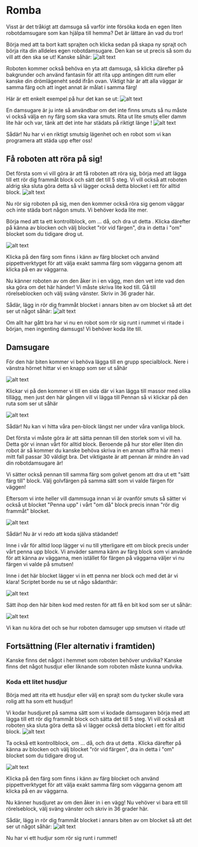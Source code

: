 # Romba

Visst är det tråkigt att damsuga så varför inte försöka koda en egen liten robotdamsugare som kan hjälpa till hemma? 
Det är lättare än vad du tror! 

Börja med att ta bort katt sprajten och klicka sedan på skapa ny sprajt och börja rita din alldeles egen robotdamsugare. Den kan se ut precis så som du vill att den ska se ut! Kanske såhär:
![alt text](https://github.com/Kodcentrum/Scratchuppgifter-v3/blob/master/Robot_ai_block/dammsugare.png)


Roboten kommer också behöva en yta att damsuga, så klicka därefter på bakgrunder och använd fantasin för att rita upp antingen ditt rum eller kanske din drömlägeneht sedd ifrån ovan.
Viktigt här är att alla väggar är samma färg och att inget annat är målat i samma färg!

Här är ett enkelt exempel på hur det kan se ut: 
![alt text](https://github.com/Kodcentrum/Scratchuppgifter-v3/blob/master/Robot_ai_block/rum.png)


En damsugare är ju inte så användbar om det inte finns smuts så nu måste vi också välja en ny färg som ska vara smuts. Rita ut lite smuts eller damm lite här och var, tänk att det inte har städats på riktigt länge !
![alt text](https://github.com/Kodcentrum/Scratchuppgifter-v3/blob/master/Robot_ai_block/rummedSmuts.png)


Sådär! Nu har vi en riktigt smutsig lägenhet och en robot som vi kan programera att städa upp efter oss! 

## Få roboten att röra på sig!

Det första som vi vill göra är att få roboten att röra sig, börja med att lägga till ett rör dig frammåt block och sätt det till 5 steg. Vi vill också att roboten aldrig ska sluta göra detta så vi lägger också detta blocket i ett för alltid block. 
![alt text](https://github.com/Kodcentrum/Scratchuppgifter-v3/blob/master/Robot_ai_block/rörSigFram.png)

Nu rör sig roboten på sig, men den kommer också röra sig genom väggar och inte städa bort någon smuts. Vi behöver koda lite mer. 

Börja med att ta ett kontrollblock, om ... då, och dra ut detta . Klicka därefter på känna av blocken och välj blocket "rör vid färgen", dra in detta i "om" blocket som du tidigare drog ut.

![alt text](https://github.com/Kodcentrum/Scratchuppgifter-v3/blob/master/Robot_ai_block/rörVidFärg.png)


Klicka på den färg som finns i känn av färg blocket och använd pippettverktyget för att välja exakt samma färg som väggarna genom att klicka på en av väggarna.

Nu känner roboten av om den åker in i en vägg, men den vet inte vad den ska göra om det här händer! Vi måste skriva lite kod till. Gå till rörelseblocken och välj sväng vänster. Skriv in 36 grader här.

Sådär, lägg in rör dig frammåt blocket i annars biten av om blocket så att det ser ut något såhär: 
![alt text](https://github.com/Kodcentrum/Scratchuppgifter-v3/blob/master/Robot_ai_block/rörelseKlar.png)


Om allt har gått bra har vi nu en robot som rör sig runt i rummet vi ritade i början, men ingenting damsugs! Vi behöver koda lite till.

## Damsugare

För den här biten kommer vi behöva lägga till en grupp specialblock. Nere i vänstra hörnet hittar vi en knapp som ser ut såhär 

![alt text](https://github.com/Kodcentrum/Scratchuppgifter-v3/blob/master/Robot_ai_block/laggtillBlock.png)

Klickar vi på den kommer vi till en sida där vi kan lägga till massor med olika tillägg, men just den här gången vill vi lägga till Pennan så vi klickar på den ruta som ser ut såhär 

![alt text](https://github.com/Kodcentrum/Scratchuppgifter-v3/blob/master/Robot_ai_block/pennaBlock.png)

Sådär! Nu kan vi hitta våra pen-block längst ner under våra vanliga block. 

Det första vi måste göra är att sätta pennan till den storlek som vi vill ha. Detta gör vi innan vårt för alltid block. Beroende på hur stor eller liten din robot är så kommer du kanske behöva skriva in en annan siffra här men i mitt fall passar 30 väldigt bra. Det viktigaste är att pennan är mindre än vad din robotdamsugare är!

Vi sätter också pennan till samma färg som golvet genom att dra ut ett "sätt färg till" block. Välj golvfärgen på samma sätt som vi valde färgen för väggen!

Eftersom vi inte heller vill dammsuga innan vi är ovanför smuts så sätter vi också ut blocket "Penna upp" i vårt "om då" block precis innan "rör dig frammåt" blocket.

![alt text](https://github.com/Kodcentrum/Scratchuppgifter-v3/blob/master/Robot_ai_block/damsugarConfig.PNG)



Sådär! Nu är vi redo att koda själva städandet!

Inne i vår för alltid loop lägger vi nu till ytterligare ett om block precis under vårt penna upp block. Vi anväder samma känn av färg block som vi använde för att känna av väggarna, men istället för färgen på väggarna väljer vi nu färgen vi valde på smutsen!

Inne i det här blocket lägger vi in ett penna ner block och med det är vi klara! Scriptet borde nu se ut någo sådanthär:

![alt text](https://github.com/Kodcentrum/Scratchuppgifter-v3/blob/master/Robot_ai_block/damsugOmFärg.PNG)

Sätt ihop den här biten kod med resten för att få en bit kod som ser ut såhär:


![alt text](https://github.com/Kodcentrum/Scratchuppgifter-v3/blob/master/Robot_ai_block/slutresultat.PNG)

Vi kan nu köra det och se hur roboten damsuger upp smutsen vi ritade ut! 


## Fortsättning (Fler alternativ i framtiden)
Kanske finns det något i hemmet som roboten behöver undvika? Kanske finns det något husdjur eller liknande som roboten måste kunna undvika. 

### Koda ett litet husdjur 
Börja med att rita ett husdjur eller välj en sprajt som du tycker skulle vara rolig att ha som ett husdjur!

Vi kodar husdjuret på samma sätt som vi kodade damsugaren börja med att lägga till ett rör dig frammåt block och sätta det till 5 steg. Vi vill också att roboten ska sluta göra detta så vi lägger också detta blocket i ett för alltid block. 
![alt text](https://github.com/Kodcentrum/Scratchuppgifter-v3/blob/master/Robot_ai_block/rörSigFram.png)


Ta också ett kontrollblock, om ... då, och dra ut detta . Klicka därefter på känna av blocken och välj blocket "rör vid färgen", dra in detta i "om" blocket som du tidigare drog ut.

![alt text](https://github.com/Kodcentrum/Scratchuppgifter-v3/blob/master/Robot_ai_block/rörVidFärg.png)


Klicka på den färg som finns i känn av färg blocket och använd pippettverktyget för att välja exakt samma färg som väggarna genom att klicka på en av väggarna.

Nu känner husdjuret av om den åker in i en vägg! Nu vehöver vi bara ett till rörelseblock, välj sväng vänster och skriv in 36 grader här.

Sådär, lägg in rör dig frammåt blocket i annars biten av om blocket så att det ser ut något såhär: 
![alt text](https://github.com/Kodcentrum/Scratchuppgifter-v3/blob/master/Robot_ai_block/rörelseKlar.png)


Nu har vi ett hudjur som rör sig runt i rummet!

